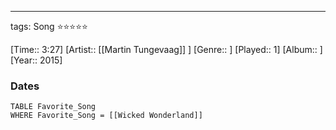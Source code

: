 ---
tags: Song ⭐⭐⭐⭐⭐ 

[Time:: 3:27]
[Artist:: [[Martin Tungevaag]] ]
[Genre:: ]
[Played:: 1]
[Album:: ]
[Year:: 2015]
### Dates
````dataview
TABLE Favorite_Song
WHERE Favorite_Song = [[Wicked Wonderland]]
````